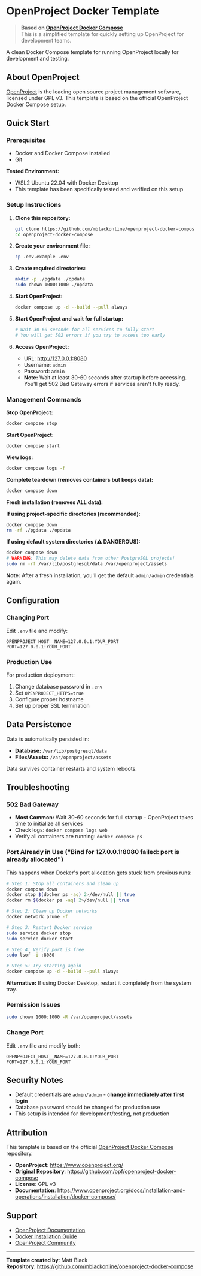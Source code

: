 # OpenProject Docker Template

> **Based on [OpenProject Docker Compose](https://github.com/opf/openproject-docker-compose)**  
> This is a simplified template for quickly setting up OpenProject for development teams.

A clean Docker Compose template for running OpenProject locally for development and testing.

## About OpenProject

[OpenProject](https://www.openproject.org/) is the leading open source project management software, licensed under GPL v3. This template is based on the official OpenProject Docker Compose setup.

## Quick Start

### Prerequisites
- Docker and Docker Compose installed
- Git

**Tested Environment:**
- WSL2 Ubuntu 22.04 with Docker Desktop
- This template has been specifically tested and verified on this setup

### Setup Instructions

1. **Clone this repository:**
   ```bash
   git clone https://github.com/mblackonline/openproject-docker-compose.git
   cd openproject-docker-compose
   ```

2. **Create your environment file:**
   ```bash
   cp .env.example .env
   ```

3. **Create required directories:**
   ```bash
   mkdir -p ./pgdata ./opdata
   sudo chown 1000:1000 ./opdata
   ```

4. **Start OpenProject:**
   ```bash
   docker compose up -d --build --pull always
   ```

5. **Start OpenProject and wait for full startup:**
   ```bash
   # Wait 30-60 seconds for all services to fully start
   # You will get 502 errors if you try to access too early
   ```
   
6. **Access OpenProject:**
   - URL: http://127.0.0.1:8080
   - Username: `admin`
   - Password: `admin`
   - **Note:** Wait at least 30-60 seconds after startup before accessing. You'll get 502 Bad Gateway errors if services aren't fully ready.

### Management Commands

**Stop OpenProject:**
```bash
docker compose stop
```

**Start OpenProject:**
```bash
docker compose start
```

**View logs:**
```bash
docker compose logs -f
```

**Complete teardown (removes containers but keeps data):**
```bash
docker compose down
```

**Fresh installation (removes ALL data):**

**If using project-specific directories (recommended):**
```bash
docker compose down
rm -rf ./pgdata ./opdata
```

**If using default system directories (⚠️ DANGEROUS):**
```bash
docker compose down
# WARNING: This may delete data from other PostgreSQL projects!
sudo rm -rf /var/lib/postgresql/data /var/openproject/assets
```

**Note:** After a fresh installation, you'll get the default `admin/admin` credentials again.

## Configuration

### Changing Port
Edit `.env` file and modify:
```
OPENPROJECT_HOST__NAME=127.0.0.1:YOUR_PORT
PORT=127.0.0.1:YOUR_PORT
```

### Production Use
For production deployment:
1. Change database password in `.env`
2. Set `OPENPROJECT_HTTPS=true`
3. Configure proper hostname
4. Set up proper SSL termination

## Data Persistence

Data is automatically persisted in:
- **Database:** `/var/lib/postgresql/data`
- **Files/Assets:** `/var/openproject/assets`

Data survives container restarts and system reboots.

## Troubleshooting

### 502 Bad Gateway
- **Most Common:** Wait 30-60 seconds for full startup - OpenProject takes time to initialize all services
- Check logs: `docker compose logs web`
- Verify all containers are running: `docker compose ps`

### Port Already in Use ("Bind for 127.0.0.1:8080 failed: port is already allocated")
This happens when Docker's port allocation gets stuck from previous runs:

```bash
# Step 1: Stop all containers and clean up
docker compose down
docker stop $(docker ps -aq) 2>/dev/null || true
docker rm $(docker ps -aq) 2>/dev/null || true

# Step 2: Clean up Docker networks
docker network prune -f

# Step 3: Restart Docker service
sudo service docker stop
sudo service docker start

# Step 4: Verify port is free
sudo lsof -i :8080

# Step 5: Try starting again
docker compose up -d --build --pull always
```

**Alternative:** If using Docker Desktop, restart it completely from the system tray.

### Permission Issues
```bash
sudo chown 1000:1000 -R /var/openproject/assets
```

### Change Port
Edit `.env` file and modify both:
```
OPENPROJECT_HOST__NAME=127.0.0.1:YOUR_PORT
PORT=127.0.0.1:YOUR_PORT
```

## Security Notes

- Default credentials are `admin/admin` - **change immediately after first login**
- Database password should be changed for production use
- This setup is intended for development/testing, not production

## Attribution

This template is based on the official [OpenProject Docker Compose](https://github.com/opf/openproject-docker-compose) repository.

- **OpenProject**: https://www.openproject.org/
- **Original Repository**: https://github.com/opf/openproject-docker-compose
- **License**: GPL v3
- **Documentation**: https://www.openproject.org/docs/installation-and-operations/installation/docker-compose/

## Support

- [OpenProject Documentation](https://www.openproject.org/docs/)
- [Docker Installation Guide](https://www.openproject.org/docs/installation-and-operations/installation/docker-compose/)
- [OpenProject Community](https://community.openproject.org/)

---

**Template created by**: Matt Black  
**Repository**: https://github.com/mblackonline/openproject-docker-compose
